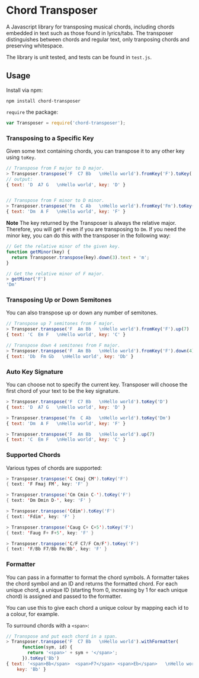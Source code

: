 Chord Transposer
========

A Javascript library for transposing musical chords, including chords embedded
in text such as those found in lyrics/tabs. The transposer distinguishes between
chords and regular text, only tranposing chords and preserving whitespace.

The library is unit tested, and tests can be found in `test.js`.

## Usage

Install via npm:

```
npm install chord-transposer
```

`require` the package:

```javascript
var Transposer = require('chord-transposer');
```

### Transposing to a Specific Key

Given some text containing chords, you can transpose it to any other key using
`toKey`.

```javascript
// Transpose from F major to D major.
> Transposer.transpose('F  C7 Bb   \nHello world').fromKey('F').toKey('D')
// output:
{ text: 'D  A7 G   \nHello world', key: 'D' }


// Transpose from F minor to D minor.
> Transposer.transpose('Fm  C Ab   \nHello world').fromKey('Fm').toKey('Dm')
{ text: 'Dm  A F   \nHello world', key: 'F' }
```

**Note** The key returned by the Transposer is always the relative major.
Therefore, you will get `F` even if you are transposing to `Dm`. If you need the
minor key, you can do this with the transposer in the following way:

```javascript
// Get the relative minor of the given key.
function getMinor(key) {
  return Transposer.transpose(key).down(3).text + 'm';
}

// Get the relative minor of F major.
> getMinor('F')
'Dm'
```

### Transposing Up or Down Semitones

You can also transpose up or down any number of semitones.

```javascript
// Transpose up 7 semitones from F major.
> Transposer.transpose('F  Am Bb   \nHello world').fromKey('F').up(7)
{ text: 'C  Em F   \nHello world', key: 'C' }

// Transpose down 4 semitones from F major.
> Transposer.transpose('F  Am Bb   \nHello world').fromKey('F').down(4)
{ text: 'Db  Fm Gb   \nHello world', key: 'Db' }
```

### Auto Key Signature

You can choose not to specify the current key. Transposer will choose the first
chord of your text to be the key signature.

```javascript
> Transposer.transpose('F  C7 Bb   \nHello world').toKey('D')
{ text: 'D  A7 G   \nHello world', key: 'D' }

> Transposer.transpose('Fm  C Ab   \nHello world').toKey('Dm')
{ text: 'Dm  A F   \nHello world', key: 'F' }

> Transposer.transpose('F  Am Bb   \nHello world').up(7)
{ text: 'C  Em F   \nHello world', key: 'C' }
```

### Supported Chords

Various types of chords are supported:

```java
> Transposer.transpose('C Cmaj CM').toKey('F')
{ text: 'F Fmaj FM', key: 'F' }

> Transposer.transpose('Cm Cmin C-').toKey('F')
{ text: 'Dm Dmin D-', key: 'F' }

> Transposer.transpose('Cdim').toKey('F')
{ text: 'Fdim', key: 'F' }

> Transposer.transpose('Caug C+ C+5').toKey('F')
{ text: 'Faug F+ F+5', key: 'F' }

> Transposer.transpose('C/F C7/F Cm/F').toKey('F')
{ text: 'F/Bb F7/Bb Fm/Bb', key: 'F' }
```

### Formatter

You can pass in a formatter to format the chord symbols. A formatter takes the
chord symbol and an ID and returns the formatted chord. For each unique chord, a
unique ID (starting from 0, increasing by 1 for each unique chord) is assigned
and passed to the formatter.

You can use this to give each chord a unique colour by mapping each id to a
colour, for example.

To surround chords with a `<span>`:

```javascript
// Transpose and put each chord in a span.
> Transposer.transpose('F  C7 Bb   \nHello world').withFormatter(
      function(sym, id) {
        return '<span>' + sym + '</span>';
      }).toKey('Bb')
{ text: '<span>Bb</span>  <span>F7</span> <span>Eb</span>   \nHello world',
	key: 'Bb' }
```
